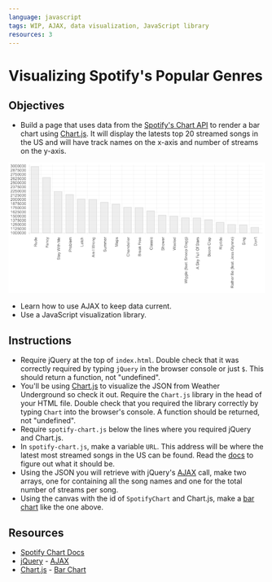 ```yaml
---
language: javascript
tags: WIP, AJAX, data visualization, JavaScript library
resources: 3
---
```


# Visualizing Spotify's Popular Genres

## Objectives
* Build a page that uses data from the [Spotify's Chart API](http://charts.spotify.com/docs) to render a bar chart using [Chart.js](http://chartkick.com/). It will display the latests top 20 streamed songs in the US and will have track names on the x-axis and number of streams on the y-axis.

![example pic](/images/example.png "Pic of Example")

* Learn how to use AJAX to keep data current.
* Use a JavaScript visualization library.

## Instructions
* Require jQuery at the top of `index.html`. Double check that it was correctly required by typing `jQuery` in the browser console or just `$`. This should return a function, not "undefined".
* You'll be using [Chart.js](http://www.chartjs.org/) to visualize the JSON from Weather Underground so check it out. Require the `Chart.js` library in the head of your HTML file. Double check that you required the library correctly by typing `Chart` into the browser's console. A function should be returned, not "undefined".
* Require `spotify-chart.js` below the lines where you required jQuery and Chart.js.
* In `spotify-chart.js`, make a variable `URL`. This address will be where the latest most streamed songs in the US can be found. Read the [docs](http://charts.spotify.com/docs) to figure out what it should be.
* Using the JSON you will retrieve with jQuery's [AJAX](http://api.jquery.com/jquery.ajax/) call, make two arrays, one for containing all the song names and one for the total number of streams per song.
* Using the canvas with the id of `SpotifyChart` and Chart.js, make a [bar chart](http://www.chartjs.org/docs/#bar-chart-example-usage) like the one above.

## Resources
* [Spotify Chart Docs](http://charts.spotify.com/docs)
* [jQuery](http://api.jquery.com/) - [AJAX](http://api.jquery.com/jquery.ajax/)
* [Chart.js](http://www.chartjs.org/docs/#getting-started) - [Bar Chart](http://www.chartjs.org/docs/#bar-chart-example-usage)
